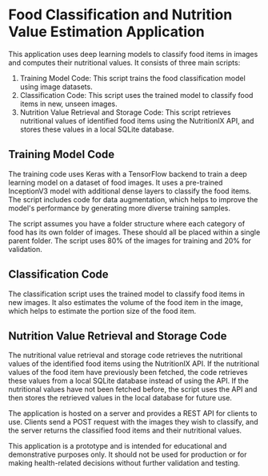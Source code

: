 # Food Classification and Nutrition Value Estimation Application

This application uses deep learning models to classify food items in images and computes their nutritional values. It consists of three main scripts:

1. Training Model Code: This script trains the food classification model using image datasets.
2. Classification Code: This script uses the trained model to classify food items in new, unseen images.
3. Nutrition Value Retrieval and Storage Code: This script retrieves nutritional values of identified food items using the NutritionIX API, and stores these values in a local SQLite database.

## Training Model Code

The training code uses Keras with a TensorFlow backend to train a deep learning model on a dataset of food images. It uses a pre-trained InceptionV3 model with additional dense layers to classify the food items. The script includes code for data augmentation, which helps to improve the model's performance by generating more diverse training samples.

The script assumes you have a folder structure where each category of food has its own folder of images. These should all be placed within a single parent folder. The script uses 80% of the images for training and 20% for validation.

## Classification Code

The classification script uses the trained model to classify food items in new images. It also estimates the volume of the food item in the image, which helps to estimate the portion size of the food item.

## Nutrition Value Retrieval and Storage Code

The nutritional value retrieval and storage code retrieves the nutritional values of the identified food items using the NutritionIX API. If the nutritional values of the food item have previously been fetched, the code retrieves these values from a local SQLite database instead of using the API. If the nutritional values have not been fetched before, the script uses the API and then stores the retrieved values in the local database for future use.

The application is hosted on a server and provides a REST API for clients to use. Clients send a POST request with the images they wish to classify, and the server returns the classified food items and their nutritional values.

This application is a prototype and is intended for educational and demonstrative purposes only. It should not be used for production or for making health-related decisions without further validation and testing.
